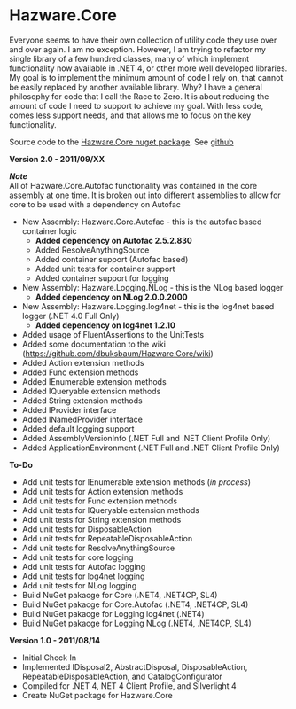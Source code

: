 Hazware.Core
============

Everyone seems to have their own collection of utility code they use over and over again. I am 
no exception. However, I am trying to refactor my single library of a few hundred classes, many 
of which implement functionality now available in .NET 4, or other more well developed libraries. 
My goal is to implement the minimum amount of code I rely on, that cannot be easily replaced by 
another available library. Why? I have a general philosophy for code that I call the Race to Zero. 
It is about reducing the amount of code I need to support to achieve my goal. With less code, 
comes less support needs, and that allows me to focus on the key functionality.

Source code to the [Hazware.Core nuget package](http://nuget.org/List/Packages/Hazware.Core).
See [github](https://github.com/dbuksbaum/Hazware.Core)

__Version 2.0 - 2011/09/XX__

  ___Note___  
    All of Hazware.Core.Autofac functionality was contained in the core assembly at one time. It is 
    broken out into different assemblies to allow for core to be used with a dependency on Autofac

  + New Assembly: Hazware.Core.Autofac - this is the autofac based container logic
    + **Added dependency on Autofac 2.5.2.830**
    + Added ResolveAnythingSource
    + Added container support (Autofac based)
    + Added unit tests for container support
    + Added container support for logging
  + New Assembly: Hazware.Logging.NLog - this is the NLog based logger
    + **Added dependency on NLog 2.0.0.2000**
  + New Assembly: Hazware.Logging.log4net - this is the log4net based logger (.NET 4.0 Full Only)
    + **Added dependency on log4net 1.2.10**
  + Added usage of FluentAssertions to the UnitTests
  + Added some documentation to the wiki (https://github.com/dbuksbaum/Hazware.Core/wiki)
  + Added Action extension methods
  + Added Func extension methods
  + Added IEnumerable extension methods
  + Added IQueryable extension methods
  + Added String extension methods
  + Added IProvider interface
  + Added INamedProvider interface
  + Added default logging support
  + Added AssemblyVersionInfo (.NET Full and .NET Client Profile Only)
  + Added ApplicationEnvironment (.NET Full and .NET Client Profile Only)  
  
  __To-Do__  
  + Add unit tests for IEnumerable extension methods (_in process_)
  + Add unit tests for Action extension methods
  + Add unit tests for Func extension methods
  + Add unit tests for IQueryable extension methods
  + Add unit tests for String extension methods
  + Add unit tests for DisposableAction
  + Add unit tests for RepeatableDisposableAction
  + Add unit tests for ResolveAnythingSource
  + Add unit tests for core logging
  + Add unit tests for Autofac logging
  + Add unit tests for log4net logging
  + Add unit tests for NLog logging
  + Build NuGet pakacge for Core (.NET4, .NET4CP, SL4)
  + Build NuGet pakacge for Core.Autofac (.NET4, .NET4CP, SL4)
  + Build NuGet pakacge for Logging log4net (.NET4)
  + Build NuGet pakacge for Logging NLog (.NET4, .NET4CP, SL4)

__Version 1.0 - 2011/08/14__

  * Initial Check In
  * Implemented IDisposal2, AbstractDisposal, DisposableAction, RepeatableDisposableAction, and CatalogConfigurator
  * Compiled for .NET 4, NET 4 Client Profile, and Silverlight 4
  * Create NuGet package for Hazware.Core
